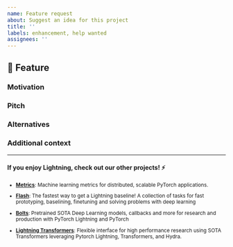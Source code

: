 ```yaml
---
name: Feature request
about: Suggest an idea for this project
title: ''
labels: enhancement, help wanted
assignees: ''
---
```


## 🚀 Feature

<!-- A clear and concise description of the feature proposal -->

### Motivation

<!-- Please outline the motivation for the proposal. Is your feature request related to a problem? e.g., I'm always frustrated when [...]. If this is related to another GitHub issue, please link here too -->

### Pitch

<!-- A clear and concise description of what you want to happen. -->

### Alternatives

<!-- A clear and concise description of any alternative solutions or features you've considered, if any. -->

### Additional context

<!-- Add any other context or screenshots about the feature request here. -->

______________________________________________________________________

#### If you enjoy Lightning, check out our other projects! ⚡

<sub>

- [**Metrics**](https://github.com/PyTorchLightning/metrics): Machine learning metrics for distributed, scalable PyTorch applications.

- [**Flash**](https://github.com/PyTorchLightning/lightning-flash): The fastest way to get a Lightning baseline! A collection of tasks for fast prototyping, baselining, finetuning and solving problems with deep learning

- [**Bolts**](https://github.com/PyTorchLightning/lightning-bolts): Pretrained SOTA Deep Learning models, callbacks and more for research and production with PyTorch Lightning and PyTorch

- [**Lightning Transformers**](https://github.com/PyTorchLightning/lightning-transformers): Flexible interface for high performance research using SOTA Transformers leveraging Pytorch Lightning, Transformers, and Hydra.

</sub>
